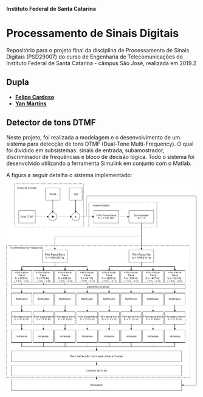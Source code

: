 **Instituto Federal de Santa Catarina**

# Processamento de Sinais Digitais 

Repositório para o projeto final da disciplina de Processamento de Sinais Digitais (PSD29007) do curso de Engenharia de Telecomunicações do Instituto Federal de Santa Catarina - câmpus São José, realizada em 2019.2

## Dupla

* [**Felipe Cardoso**](https://github.com/fpcardoso)
* [**Yan Martins**](https://github.com/yanmartins)

## Detector de tons DTMF

Neste projeto, foi realizada a modelagem e o desenvolvimento de um sistema para detecção de tons DTMF (Dual-Tone Multi-Frequency). O qual foi dividido em subsistemas: sinais de entrada, subamostrador, discriminador de frequências e bloco de decisão lógica. Todo o sistema foi desenvolvido utilizando a ferramenta Simulink em conjunto com o Matlab.

A figura a seguir detalha o sistema implementado:

![diagrama](imagens/diagrama_dtmf.png)
